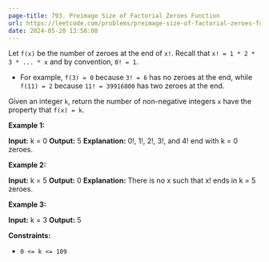 ```yaml
---
page-title: 793. Preimage Size of Factorial Zeroes Function
url: https://leetcode.com/problems/preimage-size-of-factorial-zeroes-function/description/
date: 2024-05-20 13:58:08
---
```

Let `f(x)` be the number of zeroes at the end of `x!`. Recall that `x! = 1 * 2 * 3 * ... * x` and by convention, `0! = 1`.

-   For example, `f(3) = 0` because `3! = 6` has no zeroes at the end, while `f(11) = 2` because `11! = 39916800` has two zeroes at the end.

Given an integer `k`, return the number of non-negative integers `x` have the property that `f(x) = k`.

**Example 1:**

**Input:** k = 0
**Output:** 5
**Explanation:** 0!, 1!, 2!, 3!, and 4! end with k = 0 zeroes.

**Example 2:**

**Input:** k = 5
**Output:** 0
**Explanation:** There is no x such that x! ends in k = 5 zeroes.

**Example 3:**

**Input:** k = 3
**Output:** 5

**Constraints:**

-   `0 <= k <= 109`